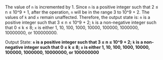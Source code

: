 The value of `n` is incremented by 1. Since `n` is a positive integer such that 2 ≤ n ≤ 10^9 + 1, after the operation, `n` will be in the range 3 to 10^9 + 2. The values of `k` and `x` remain unaffected. Therefore, the output state is: `n` is a positive integer such that 3 ≤ n ≤ 10^9 + 2; `k` is a non-negative integer such that 0 ≤ k ≤ 8; `x` is either 1, 10, 100, 1000, 10000, 100000, 1000000, 10000000, or 100000000.

Output State: **`n` is a positive integer such that 3 ≤ n ≤ 10^9 + 2; `k` is a non-negative integer such that 0 ≤ k ≤ 8; `x` is either 1, 10, 100, 1000, 10000, 100000, 1000000, 10000000, or 100000000**